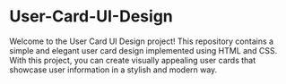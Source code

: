 # User-Card-UI-Design

Welcome to the User Card UI Design project! This repository contains a simple and elegant user card design implemented using HTML and CSS. With this project, you can create visually appealing user cards that showcase user information in a stylish and modern way.
